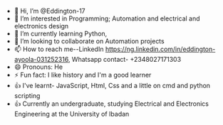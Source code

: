 - 👋 Hi, I’m @Eddington-17
- 👀 I’m interested in Programming; Automation and electrical and electronics design
- 🌱 I’m currently learning Python,
- 💞️ I’m looking to collaborate on Automation projects 
- 📫 How to reach me--LinkedIn https://ng.linkedin.com/in/eddington-ayoola-031252316, Whatsapp contact- +2348027171303
- 😄 Pronouns: He
- ⚡ Fun fact: I like history and I'm a good learner
- 👍 I've learnt- JavaScript, Html, Css and a little on cmd and python scripting 
- 👍 Currently an undergraduate, studying Electrical and Electronics Engineering at the University of Ibadan 
<!---
Eddington-17/Eddington-17 is a ✨ special ✨ repository because its `README.md` (this file) appears on your GitHub profile.
You can click the Preview link to take a look at your changes.
--->
